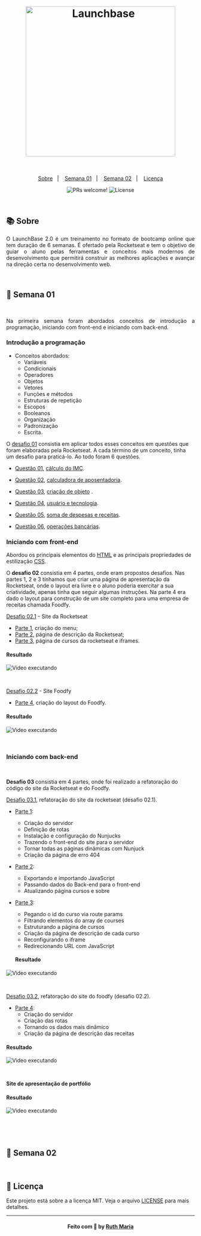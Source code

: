 <h1 align="center">
    <img alt="Launchbase" src="https://storage.googleapis.com/golden-wind/bootcamp-launchbase/logo.png" width="400px" />
</h1><br>

<p align="center">
  <a href="#about">Sobre</a>&nbsp;&nbsp;&nbsp;|&nbsp;&nbsp;&nbsp;
  <a href="#semana01">Semana 01</a>&nbsp;&nbsp;&nbsp;|&nbsp;&nbsp;&nbsp;
  <a href="#semana02">Semana 02</a>&nbsp;&nbsp;&nbsp;|&nbsp;&nbsp;&nbsp;
  <a href="#licença">Licença</a>
</p>

<p align="center">
 <img src="https://img.shields.io/static/v1?label=PRs&message=welcome&color=7159c1&labelColor=000000" alt="PRs welcome!" />

  <img alt="License" src="https://img.shields.io/static/v1?label=license&message=MIT&color=7159c1&labelColor=000000">
</p>

<br>

## :books: Sobre

<p align="justify">
O LaunchBase 2.0 é um treinamento no formato de bootcamp online que tem duração de 6 semanas. É ofertado pela Rocketseat e tem o objetivo de guiar o aluno pelas ferramentas e conceitos mais modernos de desenvolvimento que permitirá construir as melhores aplicações e avançar na direção certa no desenvolvimento web.
</p>


<a id="semana01"></a><br>

## :date: Semana 01
<br>
<p align="justify">
Na primeira semana foram abordados conceitos de introdução a programação, iniciando com front-end e iniciando com back-end.
</p>

### Introdução a programação 

- Conceitos abordados:
    - Variáveis
    - Condicionais
    - Operadores
    - Objetos
    - Vetores
    - Funções e métodos
    - Estruturas de repetição
    - Escopos
    - Booleanos
    - Organização
    - Padronização
    - Escrita.

O [desafio 01](https://github.com/RuthMaria/launchBase2.0/tree/master/challenge01) consistia em aplicar todos esses conceitos em questões que foram elaboradas pela Rocketseat. A cada término de um conceito, tinha um desafio para praticá-lo. Ao todo foram 6 questões.

- [Questão 01](https://github.com/Rocketseat/bootcamp-launchbase-desafios-01/blob/master/desafios/01-1-primeiros-passos-com-js.md), [cálculo do IMC](https://github.com/RuthMaria/launchBase2.0/blob/master/challenge01/IMC.js).

- [Questão 02](https://github.com/Rocketseat/bootcamp-launchbase-desafios-01/blob/master/desafios/01-1-primeiros-passos-com-js.md), [calculadora de aposentadoria](https://github.com/RuthMaria/launchBase2.0/blob/master/challenge01/retirement.js).

- [Questão 03](https://github.com/Rocketseat/bootcamp-launchbase-desafios-01/blob/master/desafios/01-2-lidando-com-objetos-e-vetores.md), [criação de objeto](https://github.com/RuthMaria/launchBase2.0/blob/master/challenge01/company.js) .

- [Questão 04](https://github.com/Rocketseat/bootcamp-launchbase-desafios-01/blob/master/desafios/01-3-funcoes-e-estruturas-de-repeticao.md), [usuário e tecnologia](https://github.com/RuthMaria/launchBase2.0/blob/master/challenge01/technology.js).

- [Questão 05](https://github.com/Rocketseat/bootcamp-launchbase-desafios-01/blob/master/desafios/01-3-funcoes-e-estruturas-de-repeticao.md), [soma de despesas e receitas](https://github.com/RuthMaria/launchBase2.0/blob/master/challenge01/expenses.js).

- [Questão 06](https://github.com/Rocketseat/bootcamp-launchbase-desafios-01/blob/master/desafios/01-4-aplicacao-operacoes-bancarias.md), [operações bancárias](https://github.com/RuthMaria/launchBase2.0/blob/master/challenge01/bankingOperations.js).<br>


### Iniciando com front-end

Abordou os principais elementos do [HTML](https://github.com/Rocketseat/bootcamp-launchbase-desafios-02/blob/master/materiais/html.pdf) e as principais propriedades de estilização [CSS](https://github.com/Rocketseat/bootcamp-launchbase-desafios-02/blob/master/materiais/css.pdf). 

<p>O <strong>desafio 02</strong> consistia em 4 partes, onde eram propostos desafios. Nas partes 1, 2 e 3 tínhamos que criar uma página de apresentação da Rocketseat, onde o layout era livre e o aluno poderia exercitar a sua criatividade, apenas tinha que seguir algumas instruções. 
Na parte 4 era dado o layout para construção de um site completo para uma empresa de receitas chamada Foodfy.<p>

[Desafio 02.1](https://github.com/RuthMaria/launchBase2.0/tree/master/challenge02.1) - Site da Rocketseat

- [Parte 1](https://github.com/Rocketseat/bootcamp-launchbase-desafios-02/blob/master/desafios/02-1-primeiro-html.md), criação do menu;
- [Parte 2](https://github.com/Rocketseat/bootcamp-launchbase-desafios-02/blob/master/desafios/02-2-pagina-descricao.md), página de descrição da Rocketseat;
- [Parte 3](https://github.com/Rocketseat/bootcamp-launchbase-desafios-02/blob/master/desafios/02-3-pagina-cursos-e-iframe.md), página de cursos da rocketseat e iframes.


#### Resultado 

![Video executando](https://github.com/RuthMaria/launchBase2.0/blob/master/git/video.gif)

<br>

[Desafio 02.2](https://github.com/RuthMaria/launchBase2.0/tree/master/challenge02.2) - Site Foodfy

- [Parte 4](https://github.com/Rocketseat/bootcamp-launchbase-desafios-02/blob/master/desafios/02-foodfy.md), criação do layout do Foodfy.

#### Resultado

![Video executando](https://github.com/RuthMaria/launchBase2.0/blob/master/git/video-foodfy.gif)

<br>

### Iniciando com back-end

<br>

<p> <strong>Desafio 03 </strong> consistia em 4 partes, onde foi realizado a refatoração do código do site da Rocketseat e do Foodfy.</p>

[Desafio 03.1](https://github.com/RuthMaria/launchBase2.0/tree/master/challenge03.1), refatoração do site da rocketseat (desafio 02.1).

- [Parte 1](https://github.com/Rocketseat/bootcamp-launchbase-desafios-03/blob/master/desafios/03-1-primeiro-servidor.md):
  - Criação do servidor
  - Definição de rotas
  - Instalação e configuração do Nunjucks
  - Trazendo o front-end do site para o servidor
  - Tornar todas as páginas dinâmicas com Nunjuck
  - Criação da página de erro 404

- [Parte 2](https://github.com/Rocketseat/bootcamp-launchbase-desafios-03/blob/master/desafios/03-2-nunjucks-e-dados-dinamicos.md):
  - Exportando e importando JavaScript
  - Passando dados do Back-end para o front-end
  - Atualizando página cursos e sobre

- [Parte 3](https://github.com/Rocketseat/bootcamp-launchbase-desafios-03/blob/master/desafios/03-3-pagina-descricao-curso.md):
  - Pegando o id do curso via route params
  - Filtrando elementos do array de courses
  - Estruturando a página de cursos
  - Criação da página de descrição de cada curso
  - Reconfigurando o iframe
  - Redirecionando URL com JavaScript

  #### Resultado

![Video executando](https://github.com/RuthMaria/launchBase2.0/blob/master/git/video-video-challenge03.1.gif)

<br>

[Desafio 03.2](https://github.com/RuthMaria/launchBase2.0/tree/master/challenge03.2), refatoração do site do foodfy (desafio 02.2). 

- [Parte 4](https://github.com/Rocketseat/bootcamp-launchbase-desafios-03/blob/master/desafios/03-refatorando-foodfy.md):
  - Criação do servidor
  - Criação das rotas
  - Tornando os dados mais dinâmico
  - Criação da página de descrição das receitas

#### Resultado

![Video executando](https://github.com/RuthMaria/launchBase2.0/blob/master/git/video-challenge03.gif)

<br>

<p><strong> Site de apresentação de portfólio </strong></p>

#### Resultado

![Video executando](https://github.com/RuthMaria/launchBase2.0/blob/master/git/site.gif)

<br>

<a id="semana02"></a><br>

## :date: Semana 02

<a id="Licença"></a><br>

## :memo: Licença

Este projeto está sobre a a licença MIT. Veja o arquivo [LICENSE](LICENSE.md) para mais detalhes.

---

<h4 align="center">
    Feito com 💜 by <a href="https://www.linkedin.com/in/ruth-maria-9b256071/" target="_blank">Ruth Maria</a>
</h4>